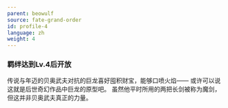 ```yaml
---
parent: beowulf
source: fate-grand-order
id: profile-4
language: zh
weight: 4
---
```


### 羁绊达到Lv.4后开放

传说与年迈的贝奥武夫对抗的巨龙喜好囤积财宝，能够口喷火焰——
或许可以说这就是后世奇幻作品中巨龙的原型吧。
虽然他平时所用的两把长剑被称为魔剑，但这并非贝奥武夫真正的力量。
